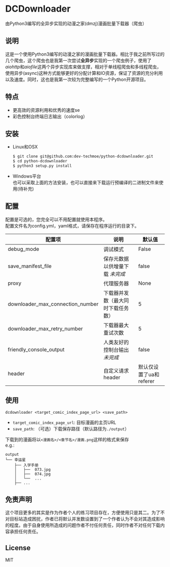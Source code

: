 # DCDownloader
由Python3编写的全异步实现的动漫之家(dmzj)漫画批量下载器（爬虫）

## 说明
这是一个使用Python3编写的动漫之家的漫画批量下载器。相比于我之前所写过的几个爬虫，这个爬虫也是我第一次尝试**全异步**实现的一个爬虫例子，使用了*aiohttp*和*aiofile*这两个异步实现库来做支撑，相对于单线程爬虫和多线程爬虫，使用异步(async)这种方式能够更好的分配计算和IO资源，保证了资源的充分利用以及速度。同时，这也是我第一次较为完整编写的一个Python开源项目。

## 特点
* 更高效的资源利用和优秀的速度se
* 彩色控制台终端日志输出（colorlog）

## 安装 
* Linux和OSX  
    ```bash
    $ git clone git@github.com:dev-techmoe/python-dcdownloader.git
    $ cd python-dcdownloader
    $ python3 setup.py install
    ```
* Windows平台  
    也可以采取上面的方法安装，也可以直接来下载运行预编译的二进制文件来使用(待补充)

## 配置
配置是可选的，您完全可以不用配置就使用本程序。  
配置文件名为config.yml，yaml格式，请保存在程序运行的目录下。  

|配置项|说明|默认值|
| ----- | ----- | ----- |
|debug_mode|调试模式|False|
|save_manifest_file|保存元数据以供增量下载 *未完成*|false|
|proxy|代理服务器|None|
|downloader_max_connection_number|下载器并发数（最大同时下载任务数）|5|
|downloader_max_retry_number|下载器最大重试次数|5|
|friendly_console_output|人类友好的控制台输出 *未完成*|false|
|header|自定义请求header|默认仅设置了ua和referer|

## 使用
```
dcdownloader <target_comic_index_page_url> <save_path>
```
* `target_comic_index_page_url`: 目标漫画的主页URL
* `save_path`: （可选）下载保存路径（默认路径为`./output`）  

下载到的漫画将以`<漫画名>/<章节名>/漫画.png`这样的格式来保存  
e.g.:
```
output
└── 幸运星
    ├── 入学手册
    │   ├──  073.jpg
    │   ├──  074.jpg
    │   └──  ...
    ├── ...
```
## 免责声明
这个项目更多的其实是作为作者个人的练习项目存在，方便使用只是其二。为了不对目标站造成困扰，作者已将默认并发数设置到了一个作者认为不会对其造成影响的程度。由于自身使用所造成的问题作者不付任何责任，同时作者不对任何下载内容承担任何责任。

## License
MIT

